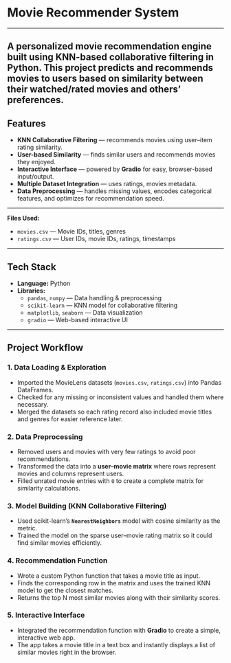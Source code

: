 # Movie Recommender System
---
A personalized movie recommendation engine built using KNN-based collaborative filtering in Python. This project predicts and recommends movies to users based on similarity between their watched/rated movies and others’ preferences.
---
## Features

- **KNN Collaborative Filtering** — recommends movies using user–item rating similarity.  
- **User-based Similarity** — finds similar users and recommends movies they enjoyed.  
- **Interactive Interface** — powered by **Gradio** for easy, browser-based input/output.  
- **Multiple Dataset Integration** — uses ratings, movies metadata.  
- **Data Preprocessing** — handles missing values, encodes categorical features, and optimizes for recommendation speed.  
---
**Files Used:**
- `movies.csv` — Movie IDs, titles, genres  
- `ratings.csv` — User IDs, movie IDs, ratings, timestamps  
---
## Tech Stack

- **Language:** Python 
- **Libraries:**  
  - `pandas`, `numpy` — Data handling & preprocessing  
  - `scikit-learn` — KNN model for collaborative filtering  
  - `matplotlib`, `seaborn` — Data visualization  
  - `gradio` — Web-based interactive UI  
---

## Project Workflow

### 1. Data Loading & Exploration
- Imported the MovieLens datasets (`movies.csv`, `ratings.csv`) into Pandas DataFrames.  
- Checked for any missing or inconsistent values and handled them where necessary.  
- Merged the datasets so each rating record also included movie titles and genres for easier reference later.  

### 2. Data Preprocessing
- Removed users and movies with very few ratings to avoid poor recommendations.  
- Transformed the data into a **user–movie matrix** where rows represent movies and columns represent users.  
- Filled unrated movie entries with `0` to create a complete matrix for similarity calculations.  

### 3. Model Building (KNN Collaborative Filtering)
- Used scikit-learn’s **`NearestNeighbors`** model with cosine similarity as the metric.  
- Trained the model on the sparse user–movie rating matrix so it could find similar movies efficiently.  

### 4. Recommendation Function
- Wrote a custom Python function that takes a movie title as input.  
- Finds the corresponding row in the matrix and uses the trained KNN model to get the closest matches.  
- Returns the top N most similar movies along with their similarity scores.  

### 5. Interactive Interface
- Integrated the recommendation function with **Gradio** to create a simple, interactive web app.  
- The app takes a movie title in a text box and instantly displays a list of similar movies right in the browser.  

